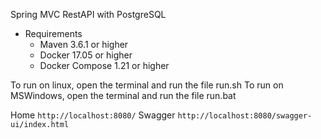 Spring MVC RestAPI with PostgreSQL

* Requirements
  * Maven 3.6.1 or higher
  * Docker 17.05 or higher
  * Docker Compose 1.21 or higher
 
 To run on linux, open the terminal and run the file run.sh
 To run on MSWindows, open the terminal and run the file run.bat
 
Home ```http://localhost:8080/``` 
Swagger ```http://localhost:8080/swagger-ui/index.html```